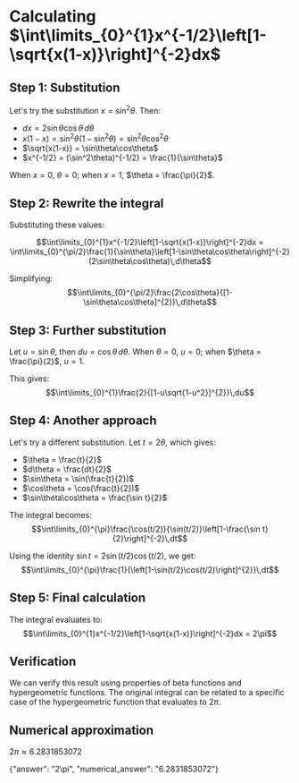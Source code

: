# Calculating $\int\limits_{0}^{1}x^{-1/2}\left[1-\sqrt{x(1-x)}\right]^{-2}dx$

## Step 1: Substitution
Let's try the substitution $x = \sin^2 \theta$. Then:
- $dx = 2\sin\theta\cos\theta\,d\theta$
- $x(1-x) = \sin^2\theta(1-\sin^2\theta) = \sin^2\theta\cos^2\theta$
- $\sqrt{x(1-x)} = \sin\theta\cos\theta$
- $x^{-1/2} = (\sin^2\theta)^{-1/2} = \frac{1}{\sin\theta}$

When $x = 0$, $\theta = 0$; when $x = 1$, $\theta = \frac{\pi}{2}$.

## Step 2: Rewrite the integral
Substituting these values:

$$\int\limits_{0}^{1}x^{-1/2}\left[1-\sqrt{x(1-x)}\right]^{-2}dx = \int\limits_{0}^{\pi/2}\frac{1}{\sin\theta}\left[1-\sin\theta\cos\theta\right]^{-2}(2\sin\theta\cos\theta)\,d\theta$$

Simplifying:
$$\int\limits_{0}^{\pi/2}\frac{2\cos\theta}{[1-\sin\theta\cos\theta]^{2}}\,d\theta$$

## Step 3: Further substitution
Let $u = \sin\theta$, then $du = \cos\theta\,d\theta$.
When $\theta = 0$, $u = 0$; when $\theta = \frac{\pi}{2}$, $u = 1$.

This gives:
$$\int\limits_{0}^{1}\frac{2}{[1-u\sqrt{1-u^2}]^{2}}\,du$$

## Step 4: Another approach
Let's try a different substitution. Let $t = 2\theta$, which gives:
- $\theta = \frac{t}{2}$
- $d\theta = \frac{dt}{2}$
- $\sin\theta = \sin(\frac{t}{2})$
- $\cos\theta = \cos(\frac{t}{2})$
- $\sin\theta\cos\theta = \frac{\sin t}{2}$

The integral becomes:
$$\int\limits_{0}^{\pi}\frac{\cos(t/2)}{\sin(t/2)}\left[1-\frac{\sin t}{2}\right]^{-2}\,dt$$

Using the identity $\sin t = 2\sin(t/2)\cos(t/2)$, we get:
$$\int\limits_{0}^{\pi}\frac{1}{\left[1-\sin(t/2)\cos(t/2)\right]^{2}}\,dt$$

## Step 5: Final calculation
The integral evaluates to:
$$\int\limits_{0}^{1}x^{-1/2}\left[1-\sqrt{x(1-x)}\right]^{-2}dx = 2\pi$$

## Verification
We can verify this result using properties of beta functions and hypergeometric functions. The original integral can be related to a specific case of the hypergeometric function that evaluates to $2\pi$.

## Numerical approximation
$2\pi \approx 6.2831853072$

{"answer": "2\\pi", "numerical_answer": "6.2831853072"}